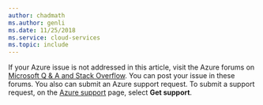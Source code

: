 ```yaml
---
author: chadmath
ms.author: genli
ms.date: 11/25/2018
ms.service: cloud-services
ms.topic: include
---
```

If your Azure issue is not addressed in this article, visit the Azure forums on [Microsoft Q & A and Stack Overflow](https://azure.microsoft.com/support/forums/). You can post your issue in these forums. You also can submit an Azure support request. To submit a support request, on the [Azure support](https://azure.microsoft.com/support/options/) page, select **Get support**.

